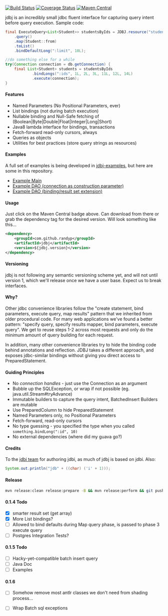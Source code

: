[![Build Status](https://travis-ci.org/randyp/jdbj.svg?branch=master)](https://travis-ci.org/randyp/jdbj)
[![Coverage Status](https://coveralls.io/repos/randyp/jdbj/badge.svg?branch=master&service=github)](https://coveralls.io/github/randyp/jdbj?branch=master)
[![Maven Central](https://maven-badges.herokuapp.com/maven-central/com.github.randyp/jdbj/badge.svg)](https://maven-badges.herokuapp.com/maven-central/com.github.randyp/jdbj/)

jdbj is an incredibly small jdbc fluent interface for capturing query intent before query execution. Sample code:
``` java
final ExecuteQuery<List<Student>> studentsByIds = JDBJ.resource("student_by_ids.sql")
    .query()
    .map(Student::from)
    .toList()
    .bindDefaultLong(":limit", 10L);

//do something else for a while
try(Connection connection = db.getConnection) {
    final List<Student> students = studentsByIds
            .bindLongs(":ids", 1L, 2L, 3L, 11L, 12L, 14L)
            .execute(connection);
}
```

#### Features
* Named Parameters (No Positional Parameters, ever)
* List bindings (not during batch execution)
* Nullable binding and Null-Safe fetching of (Boolean|Byte|Double|Float|Integer|Long|Short)
* Java8 lambda interface for bindings, transactions
* Fetch-forward read-only cursors, always
* Queries as objects
* Utilities for best practices (store query strings as resources)

#### Examples
A full set of examples is being developed in [jdbj-examples](https://github.com/randyp/jdbj-examples), but here are some in this repository.

* [Example Main](src/test/java/com/github/randyp/jdbj/example/InformationSchemaMain.java)
* [Example DAO (connection as construction parameter)](src/test/java/com/github/randyp/jdbj/example/StudentDAO.java)
* [Example DAO (binding/result set extension)](src/test/java/com/github/randyp/jdbj/example/extension/MessageDAO.java)

#### Usage
Just click on the Maven Central badge above. Can download from there or grab the dependency tag for the desired version. Will look something like this...

``` xml
<dependency>
    <groupId>com.github.randyp</groupId>
    <artifactId>jdbj</artifactId>
    <version>${jdbj.version}</version>
</dependency>
```

#### Versioning
jdbj is not following any semantic versioning scheme yet, and will not until version 1, which we'll release once we have a user base. Expect us to break interfaces.

#### Why?
Other jdbc convenience libraries follow the "create statement, bind parameters, execute query, map results" pattern that we inherited from older procedural code. For many web applications we've found a better pattern: "specify query, specify results mapper, bind parameters, execute query". We get to reuse steps 1-2 across most requests and only do the minimum amount of query building for each request.

In addition, many other convenience libraries try to hide the binding code behind annotations and reflection. JDBJ takes a different approach, and exposes jdbc-similar bindings without giving you direct access to PreparedStatement. 

#### Guiding Principles
* No *connection handles* - just use the Connection as an argument
* Bubble up the SQLException, or wrap if not possible (eg. java.util.Stream#tryAdvance)
* Immutable builders to capture the query intent, BatchedInsert Builders are mutable
* Use PreparedColumn to hide PreparedStatement
* Named Parameters only, no Positional Parameters
* Fetch-forward, read-only cursors
* No type guessing - you specified the type when you called `something.bindLong(":id", 10)`
* No external dependencies (where did my guava go?)

#### Credits
To the [jdbi team](http://jdbi.org/) for authoring jdbi, as much of jdbj is based on jdbi. Also:
``` java
System.out.println("jdb" + ((char) ('i' + 1)));
```

#### Release
``` sh
mvn release:clean release:prepare -B && mvn release:perform && git push
```

#### 0.1.4 Todo
* [x] smarter result set (get array)
* [x] More List bindings?
* [ ] Allowed to bind defaults during Map query phase, is passed to phase 3 execute query
* [ ] Postgres Integration Tests?

#### 0.1.5 Todo
* [ ] Hacky-yet-compatible batch insert query
* [ ] Java Doc
* [ ] Examples

#### 0.1.6
* [ ] Somehow remove most antlr classes we don't need from shading process...
* [ ] Wrap Batch sql exceptions

